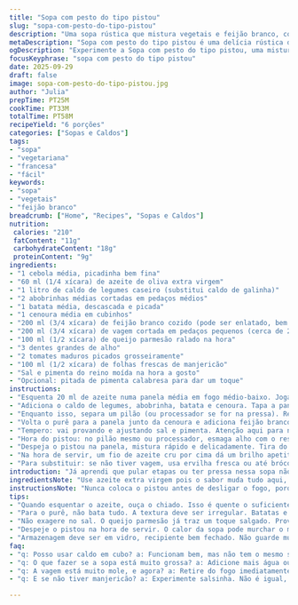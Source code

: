 ```yaml
---
title: "Sopa com pesto do tipo pistou"
slug: "sopa-com-pesto-do-tipo-pistou"
description: "Uma sopa rústica que mistura vegetais e feijão branco, com um toque especial de pistou feito com manjericão fresco, alho e queijo parmesão. A base é um caldo vegetal aromático, substituindo o caldo de galinha para uma versão mais leve e versátil, perfeita pra quem quer algo saboroso, sem lactose, glúten ou ovos. A técnica de cozinhar as batatas e abobrinhas primeiro e depois triturá-las cria uma consistência aveludada sem cremes, equilibrando textura e sabor. Uma pitada de ervas frescas e o pesto finalizado na hora trazem frescor. Ótima pra dias fresquinhos, com aroma que invade a cozinha e lembra verão mediterrâneo."
metaDescription: "Sopa com pesto do tipo pistou é uma delícia rústica de vegetais e feijão branco, perfeita para dias fresquinhos."
ogDescription: "Experimente a Sopa com pesto do tipo pistou, uma mistura saborosa de vegetais, feijão e um toque fresco de manjericão."
focusKeyphrase: "sopa com pesto do tipo pistou"
date: 2025-09-29
draft: false
image: sopa-com-pesto-do-tipo-pistou.jpg
author: "Julia"
prepTime: PT25M
cookTime: PT33M
totalTime: PT58M
recipeYield: "6 porções"
categories: ["Sopas e Caldos"]
tags:
- "sopa"
- "vegetariana"
- "francesa"
- "fácil"
keywords:
- "sopa"
- "vegetais"
- "feijão branco"
breadcrumb: ["Home", "Recipes", "Sopas e Caldos"]
nutrition: 
 calories: "210"
 fatContent: "11g"
 carbohydrateContent: "18g"
 proteinContent: "9g"
ingredients:
- "1 cebola média, picadinha bem fina"
- "60 ml (1/4 xícara) de azeite de oliva extra virgem"
- "1 litro de caldo de legumes caseiro (substitui caldo de galinha)"
- "2 abobrinhas médias cortadas em pedaços médios"
- "1 batata média, descascada e picada"
- "1 cenoura média em cubinhos"
- "200 ml (3/4 xícara) de feijão branco cozido (pode ser enlatado, bem escorrido e lavado)"
- "200 ml (3/4 xícara) de vagem cortada em pedaços pequenos (cerca de 2 cm)"
- "100 ml (1/2 xícara) de queijo parmesão ralado na hora"
- "3 dentes grandes de alho"
- "2 tomates maduros picados grosseiramente"
- "100 ml (1/2 xícara) de folhas frescas de manjericão"
- "Sal e pimenta do reino moída na hora a gosto"
- "Opcional: pitada de pimenta calabresa para dar um toque"
instructions:
- "Esquenta 20 ml de azeite numa panela média em fogo médio-baixo. Joga a cebola dentro e deixa até ficar translúcida, brilhante, mas sem dourar – isso vai preservar sabor doce, evita amargor."
- "Adiciona o caldo de legumes, abobrinha, batata e cenoura. Tapa a panela e abaixa o fogo para deixar uma fervura branda, tipo borbulhinhas leves. Cozinha por uns 25 minutos até os vegetais ficarem macios – testa espetando com garfo, deve entrar fácil, mas sem desmanchar completamente."
- "Enquanto isso, separa um pilão (ou processador se for na pressa). Retira os vegetais cozidos (batata e abobrinha primeiro, esquece cenoura). Esmaga batata e abobrinha até virar quase um purê, textura levemente granulada, nada liso demais. A cenoura fica na panela – vai dar pedacinhos para mastigar, a textura é a alma disso."
- "Volta o purê para a panela junto da cenoura e adiciona feijão branco e vagem. Mantém fogo baixo por mais 5 a 7 minutos, até vagem ficar macia, não mole demais, sabe? Quer que fique crocante na mastigação, isso traz frescor e contraste."
- "Tempero: vai provando e ajustando sal e pimenta. Atenção aqui para não exagerar – o parmesão vai dar salgado extra. Uma pitada de pimenta do reino é quase obrigatório, para realçar, uma pimentinha calabresa pode entrar pra quem gosta daquele toque ardido sutil."
- "Hora do pistou: no pilão mesmo ou processador, esmaga alho com o restante do azeite, depois acrescenta queijo, tomate e manjericão. O segredo é não triturar demais, o pistou deve ficar com pedaços, textura rústica, porque assim libera os sucos do tomate e o perfume intenso do manjericão fresco."
- "Despeja o pistou na panela, mistura rápido e delicadamente. Tira do fogo na hora, pois não quer cozinhar o pesto, só incorporar o sabor fresco e vibrante. Se precisar, corrige sal e pimenta."
- "Na hora de servir, um fio de azeite cru por cima dá um brilho apetitoso. Guarda sobras na geladeira em recipiente fechado, mas o pesto perde intensidade com o tempo, melhor consumir em 1-2 dias."
- "Para substituir: se não tiver vagem, usa ervilha fresca ou até brócolis picado. O caldo de legumes pode ser água com um cubo concentrado. No lugar do parmesão, um queijo pecorino rende sabor similar, embora mais forte."
introduction: "Já aprendi que pular etapas ou ter pressa nessa sopa não dá certo. O segredo tá no equilíbrio da textura – bater só o necessário para criar cremosidade leve, mas manter pedaços pra mastigar. Outro lance: o aroma do alho fresco com manjericão joga o céu no prato. Troquei o caldo de galinha por caldo de legumes para que todo mundo possa aproveitar, e o resultado ficou mais leve, quase quase um abraço quente pra alma. Aquele cheiro que invade a cozinha enquanto cozinha? É sinal para desacelerar, preparar o pão para molhar e curtir o momento."
ingredientsNote: "Use azeite extra virgem pois o sabor muda tudo aqui, sem ele vira outra coisa, sem graça e sem alma. Aqui, batata substitui mandioca, que eu testei e deixou textura estranha. Para dar um twist interessante, troquei as tradicionais favas verdes por vagem, que achei mais crocantes e de sabor neutro. Se não tem feijão branco, grão de bico funciona, só que muda textura, não vai desfazer igual. Tomate deve ser maduro — tomate verde estraga os aromas. Salpicar pimenta rosa no final pode ser jogo de cintura para um toque diferente. Salsinha em vez de manjericão não é o mesmo, perde frescor, evita."
instructionsNote: "Nunca coloca o pistou antes de desligar o fogo, porque o calor mata aquele toque de frescor do manjericão. Bata alho e azeite no pilão antes do queijo entrara — isso evita que o pesto fique amargo. Quando esmaga as batatas e abobrinhas, não precisa virar purê liso, textura irregular é riqueza. Se a sopa ficar grossa demais depois do purê, ajustar com água ou caldo, não adianta colocar mais azeite. A vagem deve ficar firme ao toque, se cozinhar demais vira massa — o prato perde a graça. Na hora de mexer o pesto, cuidado para não exagerar, senão quebra o efeito visual rústico, não é suflê. O alho cru, quando bem batido com azeite, perde aquela ardência exagerada e ganha sabor complexo."
tips:
- "Quando esquentar o azeite, ouça o chiado. Isso é quente o suficiente. Cozinhe a cebola até ficar macia, mas não dourada. O sabor doce aparece. Uma cebola dourada pode trazer amargor."
- "Para o purê, não bata tudo. A textura deve ser irregular. Batatas e abobrinhas devem ser esmagadas. Um pouco de grão é bom. Para uma alternativa ao feijão branco, use grão de bico."
- "Não exagere no sal. O queijo parmesão já traz um toque salgado. Prove sempre. A pimenta do reino é essencial. Um toque de pimenta calabresa, se gostar, pode enriquecer o sabor."
- "Despeje o pistou na hora de servir. O calor da sopa pode murchar o manjericão. Cada colher deve ser fresca, deliciosa. Um fio de azeite cru por cima dá um brilho especial."
- "Armazenagem deve ser em vidro, recipiente bem fechado. Não guarde muito tempo. O pesto perde frescor rápido. Melhor consumir em 1-2 dias. Não deixe o sabor estragar."
faq:
- "q: Posso usar caldo em cubo? a: Funcionam bem, mas não tem o mesmo sabor. Melhor que seja caseiro. Mais fresco, mais rico. Cubos são solução rápido mas pode ficar salgado."
- "q: O que fazer se a sopa está muito grossa? a: Adicione mais água ou caldo. Mexa bem. Não jogue azeite a mais. Isso não resolve. Pode deixar a sopa pesada."
- "q: A vagem está muito mole, e agora? a: Retire do fogo imediatamente. Uma vagem crocante é o ideal. Se tudo estiver cozido demais, a textura vai embora. Você perde o frescor."
- "q: E se não tiver manjericão? a: Experimente salsinha. Não é igual, mas ajuda. Se disponível, hortelã dá um toque diferente. Cada erva traz um aroma único, escolha com cuidado."

---
```

